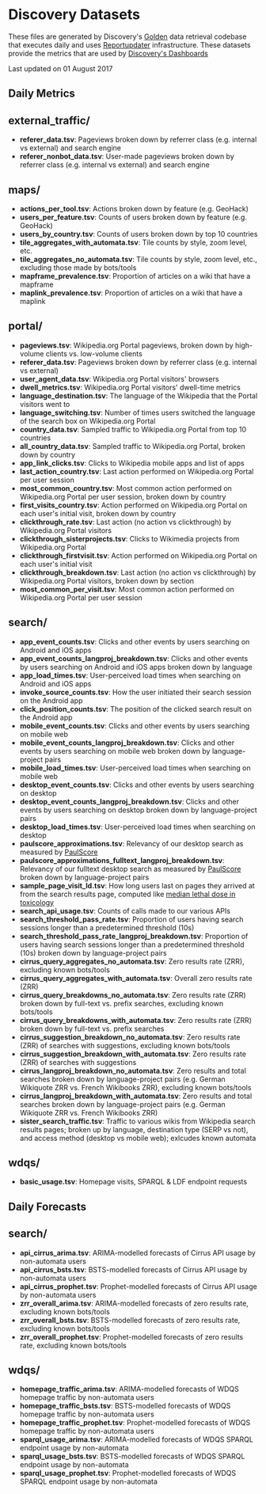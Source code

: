 Discovery Datasets
==================

These files are generated by Discovery's
[Golden](https://github.com/wikimedia/wikimedia-discovery-golden/) data
retrieval codebase that executes daily and uses
[Reportupdater](https://wikitech.wikimedia.org/wiki/Analytics/Reportupdater)
infrastructure. These datasets provide the metrics that are used by
[Discovery's Dashboards](https://discovery.wmflabs.org/)

Last updated on 01 August 2017

Daily Metrics
-------------

external\_traffic/
------------------

-   **referer\_data.tsv**: Pageviews broken down by referrer class (e.g.
    internal vs external) and search engine
-   **referer\_nonbot\_data.tsv**: User-made pageviews broken down by
    referrer class (e.g. internal vs external) and search engine

maps/
-----

-   **actions\_per\_tool.tsv**: Actions broken down by feature (e.g.
    GeoHack)
-   **users\_per\_feature.tsv**: Counts of users broken down by feature
    (e.g. GeoHack)
-   **users\_by\_country.tsv**: Counts of users broken down by top 10
    countries
-   **tile\_aggregates\_with\_automata.tsv**: Tile counts by style, zoom
    level, etc.
-   **tile\_aggregates\_no\_automata.tsv**: Tile counts by style, zoom
    level, etc., excluding those made by bots/tools
-   **mapframe\_prevalence.tsv**: Proportion of articles on a wiki that
    have a mapframe
-   **maplink\_prevalence.tsv**: Proportion of articles on a wiki that
    have a maplink

portal/
-------

-   **pageviews.tsv**: Wikipedia.org Portal pageviews, broken down by
    high-volume clients vs. low-volume clients
-   **referer\_data.tsv**: Pageviews broken down by referrer class (e.g.
    internal vs external)
-   **user\_agent\_data.tsv**: Wikipedia.org Portal visitors' browsers
-   **dwell\_metrics.tsv**: Wikipedia.org Portal visitors' dwell-time
    metrics
-   **language\_destination.tsv**: The language of the Wikipedia that
    the Portal visitors went to
-   **language\_switching.tsv**: Number of times users switched the
    language of the search box on Wikipedia.org Portal
-   **country\_data.tsv**: Sampled traffic to Wikipedia.org Portal from
    top 10 countries
-   **all\_country\_data.tsv**: Sampled traffic to Wikipedia.org Portal,
    broken down by country
-   **app\_link\_clicks.tsv**: Clicks to Wikipedia mobile apps and list
    of apps
-   **last\_action\_country.tsv**: Last action performed on
    Wikipedia.org Portal per user session
-   **most\_common\_country.tsv**: Most common action performed on
    Wikipedia.org Portal per user session, broken down by country
-   **first\_visits\_country.tsv**: Action performed on Wikipedia.org
    Portal on each user's initial visit, broken down by country
-   **clickthrough\_rate.tsv**: Last action (no action vs clickthrough)
    by Wikipedia.org Portal visitors
-   **clickthrough\_sisterprojects.tsv**: Clicks to Wikimedia projects
    from Wikipedia.org Portal
-   **clickthrough\_firstvisit.tsv**: Action performed on Wikipedia.org
    Portal on each user's initial visit
-   **clickthrough\_breakdown.tsv**: Last action (no action vs
    clickthrough) by Wikipedia.org Portal visitors, broken down by
    section
-   **most\_common\_per\_visit.tsv**: Most common action performed on
    Wikipedia.org Portal per user session

search/
-------

-   **app\_event\_counts.tsv**: Clicks and other events by users
    searching on Android and iOS apps
-   **app\_event\_counts\_langproj\_breakdown.tsv**: Clicks and other
    events by users searching on Android and iOS apps broken down by
    language
-   **app\_load\_times.tsv**: User-perceived load times when searching
    on Android and iOS apps
-   **invoke\_source\_counts.tsv**: How the user initiated their search
    session on the Android app
-   **click\_position\_counts.tsv**: The position of the clicked search
    result on the Android app
-   **mobile\_event\_counts.tsv**: Clicks and other events by users
    searching on mobile web
-   **mobile\_event\_counts\_langproj\_breakdown.tsv**: Clicks and other
    events by users searching on mobile web broken down by
    language-project pairs
-   **mobile\_load\_times.tsv**: User-perceived load times when
    searching on mobile web
-   **desktop\_event\_counts.tsv**: Clicks and other events by users
    searching on desktop
-   **desktop\_event\_counts\_langproj\_breakdown.tsv**: Clicks and
    other events by users searching on desktop broken down by
    language-project pairs
-   **desktop\_load\_times.tsv**: User-perceived load times when
    searching on desktop
-   **paulscore\_approximations.tsv**: Relevancy of our desktop search
    as measured by
    [PaulScore](https://www.mediawiki.org/wiki/Wikimedia_Discovery/Search/Glossary#PaulScore)
-   **paulscore\_approximations\_fulltext\_langproj\_breakdown.tsv**:
    Relevancy of our fulltext desktop search as measured by
    [PaulScore](https://www.mediawiki.org/wiki/Wikimedia_Discovery/Search/Glossary#PaulScore)
    broken down by language-project pairs
-   **sample\_page\_visit\_ld.tsv**: How long users last on pages they
    arrived at from the search results page, computed like [median
    lethal dose in
    toxicology](https://en.wikipedia.org/wiki/Median_lethal_dose)
-   **search\_api\_usage.tsv**: Counts of calls made to our various APIs
-   **search\_threshold\_pass\_rate.tsv**: Proportion of users having
    search sessions longer than a predetermined threshold (10s)
-   **search\_threshold\_pass\_rate\_langproj\_breakdown.tsv**:
    Proportion of users having search sessions longer than a
    predetermined threshold (10s) broken down by language-project pairs
-   **cirrus\_query\_aggregates\_no\_automata.tsv**: Zero results rate
    (ZRR), excluding known bots/tools
-   **cirrus\_query\_aggregates\_with\_automata.tsv**: Overall zero
    results rate (ZRR)
-   **cirrus\_query\_breakdowns\_no\_automata.tsv**: Zero results rate
    (ZRR) broken down by full-text vs. prefix searches, excluding known
    bots/tools
-   **cirrus\_query\_breakdowns\_with\_automata.tsv**: Zero results rate
    (ZRR) broken down by full-text vs. prefix searches
-   **cirrus\_suggestion\_breakdown\_no\_automata.tsv**: Zero results
    rate (ZRR) of searches with suggestions, excluding known bots/tools
-   **cirrus\_suggestion\_breakdown\_with\_automata.tsv**: Zero results
    rate (ZRR) of searches with suggestions
-   **cirrus\_langproj\_breakdown\_no\_automata.tsv**: Zero results and
    total searches broken down by language-project pairs (e.g. German
    Wikiquote ZRR vs. French Wikibooks ZRR), excluding known bots/tools
-   **cirrus\_langproj\_breakdown\_with\_automata.tsv**: Zero results
    and total searches broken down by language-project pairs (e.g.
    German Wikiquote ZRR vs. French Wikibooks ZRR)
-   **sister\_search\_traffic.tsv**: Traffic to various wikis from
    Wikipedia search results pages; broken up by language, destination
    type (SERP vs not), and access method (desktop vs mobile web);
    exlcudes known automata

wdqs/
-----

-   **basic\_usage.tsv**: Homepage visits, SPARQL & LDF endpoint
    requests

Daily Forecasts
---------------

search/
-------

-   **api\_cirrus\_arima.tsv**: ARIMA-modelled forecasts of Cirrus API
    usage by non-automata users
-   **api\_cirrus\_bsts.tsv**: BSTS-modelled forecasts of Cirrus API
    usage by non-automata users
-   **api\_cirrus\_prophet.tsv**: Prophet-modelled forecasts of Cirrus
    API usage by non-automata users
-   **zrr\_overall\_arima.tsv**: ARIMA-modelled forecasts of zero
    results rate, excluding known bots/tools
-   **zrr\_overall\_bsts.tsv**: BSTS-modelled forecasts of zero results
    rate, excluding known bots/tools
-   **zrr\_overall\_prophet.tsv**: Prophet-modelled forecasts of zero
    results rate, excluding known bots/tools

wdqs/
-----

-   **homepage\_traffic\_arima.tsv**: ARIMA-modelled forecasts of WDQS
    homepage traffic by non-automata users
-   **homepage\_traffic\_bsts.tsv**: BSTS-modelled forecasts of WDQS
    homepage traffic by non-automata users
-   **homepage\_traffic\_prophet.tsv**: Prophet-modelled forecasts of
    WDQS homepage traffic by non-automata users
-   **sparql\_usage\_arima.tsv**: ARIMA-modelled forecasts of WDQS
    SPARQL endpoint usage by non-automata
-   **sparql\_usage\_bsts.tsv**: BSTS-modelled forecasts of WDQS SPARQL
    endpoint usage by non-automata
-   **sparql\_usage\_prophet.tsv**: Prophet-modelled forecasts of WDQS
    SPARQL endpoint usage by non-automata
